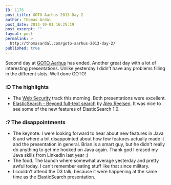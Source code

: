 ```yaml
---
ID: 1176
post_title: GOTO Aarhus 2013 Day 2
author: Thomas Ardal
post_date: 2013-10-01 16:25:19
post_excerpt: ""
layout: post
permalink: >
  http://thomasardal.com/goto-aarhus-2013-day-2/
published: true
---
```

Second day at <a href="http://gotocon.com/aarhus-2013/" target="_blank">GOTO Aarhus</a> has ended. Another great day with a lot of interesting presentations. Unlike yesterday I didn't have any problems filling in the different slots. Well done GOTO!
<h3>:D The highlights</h3>
<ul>
	<li>The <a href="http://gotocon.com/aarhus-2013/tracks/show_track.jsp?trackOID=845" target="_blank">Web Security</a> track this morning. Both presentations were excellent.<a href="http://gotocon.com/aarhus-2013/presentation/Taking%20The%20Hippie%20Bus%20To%20The%20Enterprise">
</a></li>
	<li><a href="http://gotocon.com/aarhus-2013/presentation/Elasticsearch%20-%20Beyond%20full-text%20search" target="_blank">ElasticSearch - Beyond full-text search</a> by <a href="https://twitter.com/spinscale" target="_blank">Alex Reelsen</a>. It was nice to see some of the new features of ElasticSearch 1.0.</li>
</ul>
<h3>:? The disappointments</h3>
<ul>
	<li>The keynote. I were looking forward to hear about new features in Java 8 and where a bit disappointed about how few features actually made it and the presentation in general. Brian is a smart guy, but he didn't really do anything to get me hooked on Java again. Thank god I erased my Java skills from LinkedIn last year :)</li>
	<li>The food. The launch where somewhat average yesterday and pretty awful today. I can't remember eating stuff like that since military.</li>
	<li>I couldn't attend the D3 talk, because it were happening at the same time as the ElasticSearch presentation.</li>
</ul>